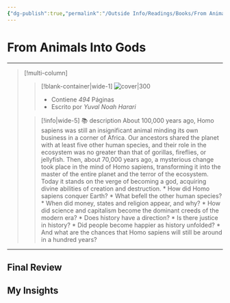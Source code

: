 ```yaml
---
{"dg-publish":true,"permalink":"/Outside Info/Readings/Books/From Animals Into Gods/","title":"From Animals Into Gods","created":"Monday, 2023-09-25, 5:47:41 pm","updated":"2023-10-01T23:22"}
---
```



# From Animals Into Gods
- - -
> [!multi-column]
> 
> > [!blank-container|wide-1]
> >  ![cover|300]()
> >- Contiene *494* Páginas
> >- Escrito por *Yuval Noah Harari*
> 
> > [!info|wide-5] 📚 description
> > About 100,000 years ago, Homo sapiens was still an insignificant animal minding its own business in a corner of Africa. Our ancestors shared the planet with at least five other human species, and their role in the ecosystem was no greater than that of gorillas, fireflies, or jellyfish. Then, about 70,000 years ago, a mysterious change took place in the mind of Homo sapiens, transforming it into the master of the entire planet and the terror of the ecosystem. Today it stands on the verge of becoming a god, acquiring divine abilities of creation and destruction. * How did Homo sapiens conquer Earth? * What befell the other human species? * When did money, states and religion appear, and why? * How did science and capitalism become the dominant creeds of the modern era? * Does history have a direction? * Is there justice in history? * Did people become happier as history unfolded? * And what are the chances that Homo sapiens will still be around in a hundred years?
> 

- - -

## Final Review

## My Insights
